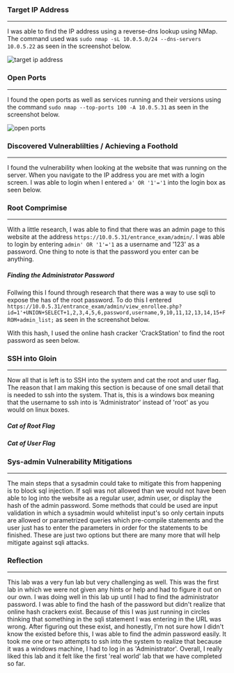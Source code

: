 ### Target IP Address 
-------
I was able to find the IP address using a reverse-dns lookup using NMap. The command used was `sudo nmap -sL 10.0.5.0/24 --dns-servers 10.0.5.22` as seen in the screenshot below. 

![target ip address](https://user-images.githubusercontent.com/78443183/163453104-a407a61a-df45-450b-9352-6f76f01488de.PNG)

### Open Ports
-------
I found the open ports as well as services running and their versions using the command `sudo nmap --top-ports 100 -A 10.0.5.31` as seen in the screenshot below.

![open ports](https://user-images.githubusercontent.com/78443183/163453120-ba8882a4-932b-4170-b428-2251a052a5ad.PNG)

### Discovered Vulnerablilties / Achieving a Foothold
------
I found the vulnerability when looking at the website that was running on the server. When you navigate to the IP address you are met with a login screen. I was able to login when I entered `a' OR '1'='1` into the login box as seen below.  


### Root Comprimise
-------
With a little research, I was able to find that there was an admin page to this website at the address `https://10.0.5.31/entrance_exam/admin/`. I was able to login by entering `admin' OR '1'='1` as a username and '123' as a password. One thing to note is that the password you enter can be anything. 

##### Finding the Administrator Password
Follwing this I found through research that there was a way to use sqli to expose the has of the root password. To do this I entered ` https://10.0.5.31/entrance_exam/admin/view_enrollee.php?id=1'+UNION+SELECT+1,2,3,4,5,6,password,username,9,10,11,12,13,14,15+FROM+admin_list;` as seen in the screenshot below. 

With this hash, I used the online hash cracker 'CrackStation' to find the root password as seen below. 


### SSH into Gloin
------
Now all that is left is to SSH into the system and cat the root and user flag. The reason that I am making this section is because of one small detail that is needed to ssh into the system. That is, this is a windows box meaning that the username to ssh into is 'Administrator' instead of 'root' as you would on linux boxes. 

##### Cat of Root Flag

##### Cat of User Flag

### Sys-admin Vulnerability Mitigations
------
The main steps that a sysadmin could take to mitigate this from happening is to block sql injection. If sqli was not allowed than we would not have been able to log into the website as a regular user, admin user, or display the hash of the admin password. Some methods that could be used are input validation in which a sysadmin would whitelist input's so only certain inputs are allowed or parametrized queries which pre-compile statements and the user just has to enter the parameters in order for the statements to be finished. These are just two options but there are many more that will help mitigate against sqli attacks.

### Reflection
------
This lab was a very fun lab but very challenging as well. This was the first lab in which we were not given any hints or help and had to figure it out on our own. I was doing well in this lab up until I had to find the administrator password. I was able to find the hash of the password but didn't realize that online hash crackers exist. Because of this I was just running in circles thinking that something in the sqli statement I was entering in the URL was wrong. After figuring out these exist, and honestly, I'm not sure how I didn't know the existed before this, I was able to find the admin password easily. It took me one or two attempts to ssh into the system to realize that because it was a windows machine, I had to log in as 'Administrator'. Overall, I really liked this lab and it felt like the first 'real world' lab that we have completed so far. 
